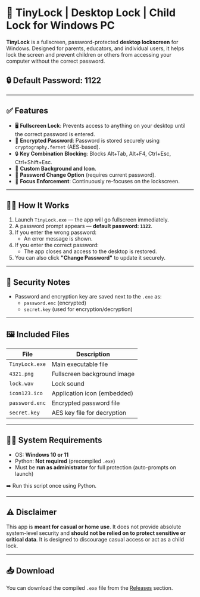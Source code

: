 # 🔐 TinyLock | Desktop Lock | Child Lock for Windows PC

**TinyLock** is a fullscreen, password-protected **desktop lockscreen** for Windows. Designed for parents, educators, and individual users, it helps lock the screen and prevent children or others from accessing your computer without the correct password.
## 🔒 Default Password: 1122
---

## ✅ Features

- 🖥️ **Fullscreen Lock**: Prevents access to anything on your desktop until the correct password is entered.
- 🔐 **Encrypted Password**: Password is stored securely using `cryptography.fernet` (AES-based).
- 🔒 **Key Combination Blocking**: Blocks Alt+Tab, Alt+F4, Ctrl+Esc, Ctrl+Shift+Esc.
- 🎨 **Custom Background and Icon**.
- 🔁 **Password Change Option** (requires current password).
- 🧠 **Focus Enforcement**: Continuously re-focuses on the lockscreen.

---

## 🧑‍💻 How It Works

1. Launch `TinyLock.exe` — the app will go fullscreen immediately.
2. A password prompt appears — **default password: `1122`**.
3. If you enter the wrong password:
   - An error message is shown.
4. If you enter the correct password:
   - The app closes and access to the desktop is restored.
5. You can also click **"Change Password"** to update it securely.

---

## 🔐 Security Notes

- Password and encryption key are saved next to the `.exe` as:
  - `password.enc` (encrypted)
  - `secret.key` (used for encryption/decryption)

---

## 🖼 Included Files

| File           | Description                      |
|----------------|----------------------------------|
| `TinyLock.exe` | Main executable file             |
| `4321.png`     | Fullscreen background image      |
| `lock.wav`     | Lock sound                       |
| `icon123.ico`  | Application icon (embedded)      |
| `password.enc` | Encrypted password file          |
| `secret.key`   | AES key file for decryption      |

---

## 🧑‍🔧 System Requirements

- OS: **Windows 10 or 11**
- Python: **Not required** (precompiled `.exe`)
- Must be **run as administrator** for full protection (auto-prompts on launch)



➡️ Run this script once using Python.

---

## ⚠️ Disclaimer

This app is **meant for casual or home use**. It does not provide absolute system-level security and **should not be relied on to protect sensitive or critical data**. It is designed to discourage casual access or act as a child lock.

---

## 📥 Download

You can download the compiled `.exe` file from the [Releases]([(https://github.com/ihamxaafzal/TinyLock/blob/main/lock.exe)) section.
